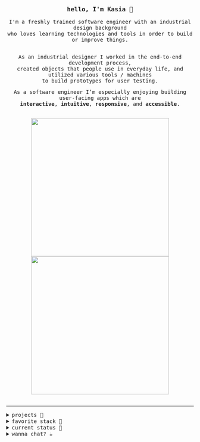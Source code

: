 <div align="center">
 <h3><samp>hello, I'm Kasia 👋</samp></h3>
<samp>
  I'm a freshly trained software engineer with an industrial design background <br>who loves learning technologies and tools in order to build or improve things.
 
 <br>As an industrial designer I worked in the end-to-end development process, <br>created objects that people use in everyday life, and utilized various tools / machines<br> to build prototypes for user testing.

  As a software engineer I’m especially enjoying building user-facing apps which are<br> **interactive**, **intuitive**, **responsive**, and **accessible**.<br>

 <br>

 <a href="https://github.com/KasiaKinga/math-for-pola">
  <img src="https://github.com/KasiaKinga/math-for-pola/blob/main/P+2.gif" width="370px" >
 </a>
 
 <a href="https://github.com/KasiaKinga/chat">
  <img src="https://github.com/KasiaKinga/chat/blob/main/company_readme.gif" width="370px" >
 </a>
 
</div>

 <br>
 <hr>

 <details>
   <summary><samp>projects 🎨</sammp></summary>

  <dl>
   <dt>Web apps</dt>
   <dd><a href="https://github.com/KasiaKinga/countries-api"><samp><b><em>Countries</em></b> responsive web application to find details about countries<samp></a></dd>
   <dd><a href="https://github.com/KasiaKinga/math-for-pola"><samp><b><em>P+</em></b> responsive game for kids aged 6 years old to practice maths operations<samp></a></dd>
    <dd><a href="https://github.com/KasiaKinga/math-for-pola"><samp><b><em>Quizz</em></b> responsive app with quizz<samp></a></dd>
    
   <dt>Mobile apps</dt>
    <dd><a href="https://github.com/async-awaitress"><samp><b><em>GRace</em></b> mobile app which encourages users to participate in sustainable challenges<samp></a></dd>
    <dd><a href="https://github.com/KasiaKinga/chat"><samp><b><em>Company</em></b> realtime mobile app to interact and chat in a virtual study room<samp></a></dd>
     
   <dt>Projects to explore single functionality</dt>
    <dd><a href="https://github.com/KasiaKinga/Infinite-Scroll-Challenge01"><samp><b><em>Infinite Scrolling</em></b> responsive application which displays Pins and allows infinite scrolling<samp></a></dd>
    <dd><a href="https://github.com/KasiaKinga/Infinite-Scroll-Challenge01"><samp><b><em>Timer</em></b> app to set multiple timers<samp></a></dd>
    <dd><a href="https://github.com/KasiaKinga/Infinite-Scroll-Challenge01"><samp><b><em>Mortgage calculator</em></b><samp></a></dd>
<dl>
    
 <dl>
 <dt>Some of my industrial design works</dt>
    <dd><a href="https://www.behance.net/katarzynagierat"><samp>Behance<samp></a></dd>
     
 <dl>
  
 </details>
 
 <details>
  <summary><samp>favorite stack 🍪</sammp></summary> 

  `JavaScript` `React` `Reactive Native` `Redux` `Node.js` `Express` `Semantic UI` `HTML` `CSS` 
 </details>
  
 <details>
  <summary><samp>current status 👾</samp></summary> 
  <pre align="left">
  🌳 traversing the trees and other DS
  📕 reading “Accessibility for everyone” by Laura Kalbag
  🥠 learning chinese
  🧘🏻‍♀️ practice yoga</pre>
 </details>
  
 <details>
  <summary><samp>wanna chat? ☕️ </sammp></summary> 

  <a href="https://www.linkedin.com/in/kasia-gierat/">👉 Linkedin</a><br>
  👉 kasia.gierat@gmail.com
 </details>
